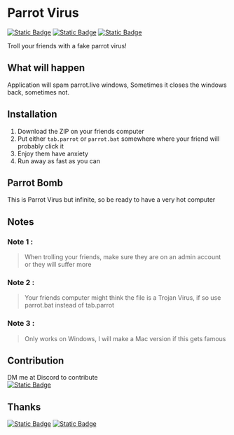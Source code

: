 # Parrot Virus
[![Static Badge](https://img.shields.io/badge/Troll-Your%20Friends-blue)](https://www.shutterstock.com/image-photo/annoyed-angry-man-raising-hands-600nw-2322736535.jpg)
[![Static Badge](https://img.shields.io/badge/Troll-Your%20Co—workers-orange)](https://content.api.news/v3/images/bin/4f6f1c666eefbb59ccd4710f61c9a72a)
[![Static Badge](https://img.shields.io/badge/Made%20Possible%20by-parrot.live-purple)](https://github.com/hugomd/parrot.live)

Troll your friends with a fake parrot virus!

## What will happen
Application will spam parrot.live windows, Sometimes it closes the windows back, sometimes not.

## Installation
1. Download the ZIP on your friends computer
2. Put either `tab.parrot` or `parrot.bat` somewhere where your friend will probably click it
3. Enjoy them have anxiety
4. Run away as fast as you can

## Parrot Bomb
This is Parrot Virus but infinite, 
so be ready to have a very hot computer

## Notes
### Note 1 : 
> When trolling your friends,
> make sure they are on an admin account
> or they will suffer more

### Note 2 : 
> Your friends computer might think the file is a Trojan Virus, 
> if so use parrot.bat instead of tab.parrot

### Note 3 : 
> Only works on Windows, I will make a Mac version if this gets famous

## Contribution
DM me at Discord to contribute<br>
[![Static Badge](https://img.shields.io/badge/Discord-QQtheElephant%237556-8A2BE2)](https://discordapp.com/users/992955930599764060)

## Thanks
[![Static Badge](https://img.shields.io/badge/Thanks%20to%20Hugomd%20for-gray?style=for-the-badge)](https://github.com/hugomd)
[![Static Badge](https://img.shields.io/badge/hugomd%2Fparrot.live-purple?style=for-the-badge)](https://github.com/hugomd/parrot.live)
